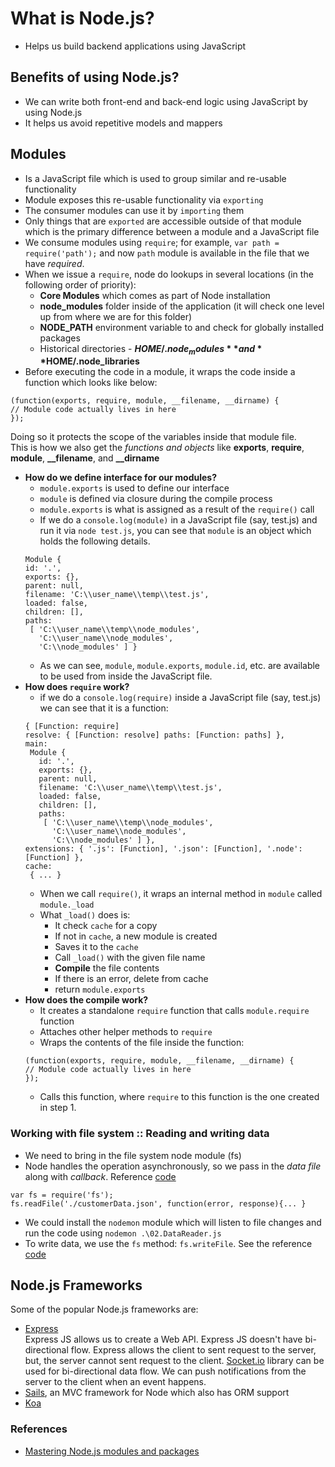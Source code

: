 # What is Node.js?
- Helps us build backend applications using JavaScript

## Benefits of using Node.js?
- We can write both front-end and back-end logic using JavaScript by using Node.js
- It helps us avoid repetitive models and mappers

## Modules
- Is a JavaScript file which is used to group similar and re-usable functionality
- Module exposes this re-usable functionality via `exporting`
- The consumer modules can use it by `importing` them
- Only things that are `exported` are accessible outside of that module which is the primary difference between a module and a JavaScript file
- We consume modules using `require`; for example, `var path = require('path');` and now `path` module is available in the file that we have *required*.
- When we issue a `require`, node do lookups in several locations (in the following order of priority):
  - **Core Modules** which comes as part of Node installation
  - **node_modules** folder inside of the application (it will check one level up from where we are for this folder)
  - **NODE_PATH** environment variable to and check for globally installed packages
  - Historical directories - **$HOME/.node_modules** and **$HOME/.node_libraries**
- Before executing the code in a module, it wraps the code inside a function which looks like below:
```
(function(exports, require, module, __filename, __dirname) {
// Module code actually lives in here
});
```
Doing so it protects the scope of the variables inside that module file.  
This is how we also get the *functions and objects* like **exports**, **require**, **module**, **__filename**, and **__dirname**

- **How do we define interface for our modules?**
  - `module.exports` is used to define our interface
  - `module` is defined via closure during the compile process
  - `module.exports` is what is assigned as a result of the `require()` call
  - If we do a `console.log(module)` in a JavaScript file (say, test.js) and run it via `node test.js`, you can see that `module` is an object which holds the following details.
  ```
  Module {
  id: '.',
  exports: {},
  parent: null,
  filename: 'C:\\user_name\\temp\\test.js',
  loaded: false,
  children: [],
  paths:
   [ 'C:\\user_name\\temp\\node_modules',
     'C:\\user_name\\node_modules',
     'C:\\node_modules' ] }
  ```
  - As we can see, `module`, `module.exports`, `module.id`, etc. are available to be used from inside the JavaScript file.
- **How does `require` work?**
  - if we do a `console.log(require)` inside a JavaScript file (say, test.js) we can see that it is a function:
  ```
  { [Function: require]
  resolve: { [Function: resolve] paths: [Function: paths] },
  main:
   Module {
     id: '.',
     exports: {},
     parent: null,
     filename: 'C:\\user_name\\temp\\test.js',
     loaded: false,
     children: [],
     paths:
      [ 'C:\\user_name\\temp\\node_modules',
        'C:\\user_name\\node_modules',
        'C:\\node_modules' ] },
  extensions: { '.js': [Function], '.json': [Function], '.node': [Function] },
  cache:
   { ... }
  ```
  - When we call `require()`, it wraps an internal method in `module` called `module._load`
  - What `_load()` does is:
    - It check `cache` for a copy
    - If not in `cache`, a new module is created
    - Saves it to the `cache`
    - Call `_load()` with the given file name
    - **Compile** the file contents
    - If there is an error, delete from cache
    - return `module.exports`
- **How does the compile work?**
  - It creates a standalone `require` function that calls `module.require` function
  - Attaches other helper methods to `require`
  - Wraps the contents of the file inside the function:
  ```
  (function(exports, require, module, __filename, __dirname) {
  // Module code actually lives in here
  });
  ```
  - Calls this function, where `require` to this function is the one created in step 1.

### Working with file system :: Reading and writing data
- We need to bring in the file system node module (fs)
- Node handles the operation asynchronously, so we pass in the *data file* along with *callback*. Reference [code](./Samples/02.DataReader.js)
```
var fs = require('fs');
fs.readFile('./customerData.json', function(error, response){... }
```
- We could install the `nodemon` module which will listen to file changes and run the code using `nodemon .\02.DataReader.js`
- To write data, we use the `fs` method: `fs.writeFile`. See the reference [code](./Samples/02.DataWriter.js)

## Node.js Frameworks
Some of the popular Node.js frameworks are:
- [Express](https://expressjs.com/)  
Express JS allows us to create a Web API.
Express JS doesn't have bi-directional flow. Express allows the client to sent request to the server, but, the server cannot sent request to the client.
[Socket.io](https://socket.io/) library can be used for bi-directional data flow. We can push notifications from the server to the client when an event happens.
- [Sails](https://sailsjs.com/), an MVC framework for Node which also has ORM support
- [Koa](http://koajs.com/)

### References
- [Mastering Node.js modules and packages](https://mva.microsoft.com/en-US/training-courses/Mastering-Node-js-Modules-and-Packages-with-Visual-Studio-Code-13921?l=8UwHgkzbB_6201937557#)
